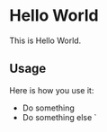 Hello World
==============

This is Hello World.



Usage
-----

Here is how you use it:

 * Do something
 * Do something else
`